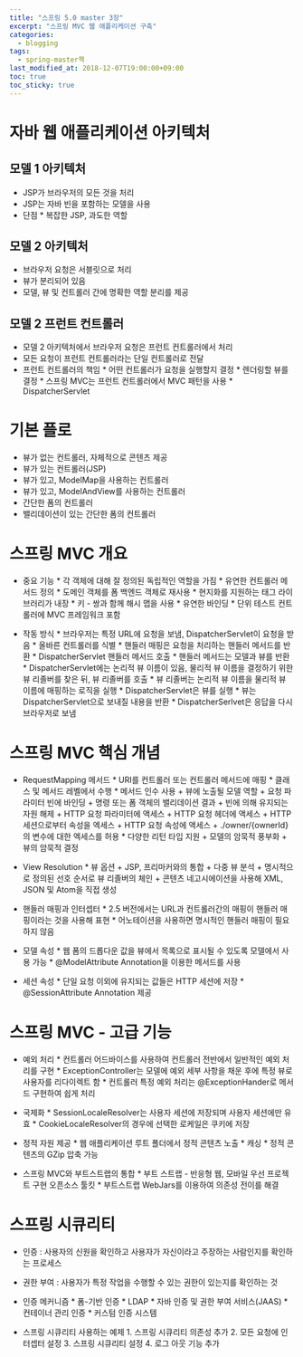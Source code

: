 ```yaml
---
title: "스프링 5.0 master 3장"
excerpt: "스프링 MVC 웹 애플리케이션 구축"
categories:
  - blogging
tags:
  - spring-master책
last_modified_at: 2018-12-07T19:00:00+09:00
toc: true
toc_sticky: true
---
```


# 자바 웹 애플리케이션 아키텍처

## 모델 1 아키텍처

- JSP가 브라우저의 모든 것을 처리
- JSP는 자바 빈을 포함하는 모델을 사용
- 단점
      * 복잡한 JSP, 과도한 역할

## 모델 2 아키텍처

- 브라우저 요청은 서블릿으로 처리
- 뷰가 분리되어 있음
- 모델, 뷰 및 컨트롤러 간에 명확한 역할 분리를 제공

## 모델 2 프런트 컨트롤러

- 모델 2 아키텍처에서 브라우저 요청은 프런트 컨트롤러에서 처리
- 모든 요청이 프런트 컨트롤러라는 단일 컨트롤러로 전달
- 프런트 컨트롤러의 책임
      * 어떤 컨트롤러가 요청을 실행할지 결정
      * 렌더링할 뷰를 결정
      * 스프링 MVC는 프런트 컨트롤러에서 MVC 패턴을 사용
      * DispatcherServlet

# 기본 플로

- 뷰가 없는 컨트롤러, 자체적으로 콘텐츠 제공
- 뷰가 있는 컨트롤러(JSP)
- 뷰가 있고, ModelMap을 사용하는 컨트롤러
- 뷰가 있고, ModelAndView를 사용하는 컨트롤러
- 간단한 폼의 컨트롤러
- 밸리데이션이 있는 간단한 폼의 컨트롤러

# 스프링 MVC 개요

- 중요 기능
      * 각 객체에 대해 잘 정의된 독립적인 역할을 가짐
      * 유연한 컨트롤러 메서드 정의
      * 도메인 객체를 폼 백엔드 객체로 재사용
      * 현지화를 지원하는 태그 라이브러리가 내장
      * 키 - 쌍과 함께 해시 맵을 사용
      * 유연한 바인딩
      * 단위 테스트 컨트롤러에 MVC 프레임워크 포함

- 작동 방식
      * 브라우저는 특정 URL에 요청을 보냄, DispatcherServlet이 요청을 받음
      * 올바른 컨트롤러를 식별
      * 핸들러 매핑은 요청을 처리하는 핸들러 메서드를 반환
      * DispatcherServlet 핸들러 메서드 호출
      * 핸들러 메서드는 모델과 뷰를 반환
      * DispatcherServlet에는 논리적 뷰 이름이 있음, 물리적 뷰 이름을 결정하기 위한 뷰 리졸버를 찾은 뒤, 뷰 리졸버를 호출
      * 뷰 리졸버는 논리적 뷰 이름을 물리적 뷰 이름에 매핑하는 로직을 실행
      * DispatcherServlet은 뷰를 실행
      * 뷰는 DispatcherServlet으로 보내질 내용을 반환
      * DispatcherSerlvet은 응답을 다시 브라우저로 보냄

# 스프링 MVC 핵심 개념

- RequestMapping 메서드
      * URI를 컨트롤러 또는 컨트롤러 메서드에 매핑
      * 클래스 및 메서드 레벨에서 수행
      * 메서드 인수 사용
        + 뷰에 노출될 모델 역할
        + 요청 파라미터 빈에 바인딩
        + 명령 또는 폼 객체의 밸리데이션 결과
        + 빈에 의해 유지되는 자원 해제
        + HTTP 요청 파라미터에 액세스
        + HTTP 요청 헤더에 액세스
        + HTTP 세션으로부터 속성을 엑세스
        + HTTP 요청 속성에 액세스
        + ./owner/{ownerId}의 변수에 대한 엑세스를 허용
      * 다양한 리턴 타입 지원
        + 모델의 암묵적 풍부화
        + 뷰의 암묵적 결정  

- View Resolution
      * 뷰 옵션
        + JSP, 프리마커와의 통합
        + 다중 뷰 분석
        + 명시적으로 정의된 선호 순서로 뷰 리졸버의 체인
        + 콘텐츠 네고시에이션을 사용해 XML, JSON 및 Atom을 직접 생성

- 핸들러 매핑과 인터셉터
      * 2.5 버전에서는 URL과 컨트롤러간의 매핑이 핸들러 매핑이라는 것을 사용해 표현
      * 어노테이션을 사용하면 명시적인 핸들러 매핑이 필요하지 않음

- 모델 속성
      * 웹 폼의 드롭다운 값을 뷰에서 목록으로 표시될 수 있도록 모델에서 사용 가능
      * @ModelAttribute Annotation을 이용한 메서드를 사용

- 세션 속성
      * 단일 요청 이외에 유지되는 값들은 HTTP 세션에 저장
      * @SessionAttribute Annotation 제공

# 스프링 MVC - 고급 기능

- 예외 처리
      * 컨트롤러 어드바이스를 사용하여 컨트롤러 전반에서 일반적인 예외 처리를 구현
      * ExceptionController는 모델에 예외 세부 사항을 채운 후에 특정 뷰로 사용자를 리다이렉트 함
      * 컨트롤러 특정 예외 처리는 @ExceptionHander로 메서드 구현하여 쉽게 처리

- 국제화
      * SessionLocaleResolver는 사용자 세션에 저장되며 사용자 세션에만 유효
      * CookieLocaleResolver의 경우에 선택한 로케일은 쿠키에 저장

- 정적 자원 제공
      * 웹 애플리케이션 루트 폴더에서 정적 콘텐츠 노출
      * 캐싱
      * 정적 콘텐츠의 GZip 압축 가능

- 스프링 MVC와 부트스트랩의 통합
      * 부트 스트랩 - 반응형 웹, 모바일 우선 프로젝트 구현 오픈소스 툴킷
      * 부트스트랩 WebJars를 이용하여 의존성 전이를 해결

# 스프링 시큐리티

- 인증 : 사용자의 신원을 확인하고 사용자가 자신이라고 주장하는 사람인지를 확인하는 프로세스

- 권한 부여 : 사용자가 특정 작업을 수행할 수 있는 권한이 있는지를 확인하는 것

- 인증 메커니즘
      * 폼-기반 인증
      * LDAP
      * 자바 인증 및 권한 부여 서비스(JAAS)
      * 컨테이너 관리 인증
      * 커스텀 인증 시스템

- 스프링 시큐리티 사용하는 예제
      1. 스프링 시큐리티 의존성 추가
      2. 모든 요청에 인터셉터 설정
      3. 스프링 시큐리티 설정
      4. 로그 아웃 기능 추가
